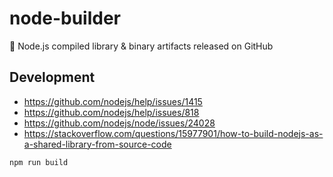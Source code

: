 # node-builder
🐢 Node.js compiled library &amp; binary artifacts released on GitHub

## Development

- https://github.com/nodejs/help/issues/1415
- https://github.com/nodejs/help/issues/818
- https://github.com/nodejs/node/issues/24028
- https://stackoverflow.com/questions/15977901/how-to-build-nodejs-as-a-shared-library-from-source-code

```sh
npm run build
```
